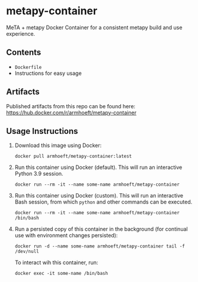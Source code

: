 # metapy-container

MeTA + metapy Docker Container for a consistent metapy build and use experience.

## Contents

* `Dockerfile`
* Instructions for easy usage

## Artifacts

Published artifacts from this repo can be found here: <https://hub.docker.com/r/armhoeft/metapy-container>

## Usage Instructions

1. Download this image using Docker:

    ```{bash}
    docker pull armhoeft/metapy-container:latest
    ````

1. Run this container using Docker (default). This will run an interactive Python 3.9 session.

    ```{bash}
    docker run --rm -it --name some-name armhoeft/metapy-container
    ```

1. Run this container using Docker (custom). This will run an interactive Bash session, from which `python` and other commands can be executed.

    ```{bash}
    docker run --rm -it --name some-name armhoeft/metapy-container /bin/bash
    ```

1. Run a persisted copy of this container in the background (for continual use with environment changes persisted):

    ```{bash}
    docker run -d --name some-name armhoeft/metapy-container tail -f /dev/null
    ```

   To interact wih this container, run:

   ```{bash}
   docker exec -it some-name /bin/bash
   ```

